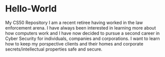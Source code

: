 # Hello-World
My CS50 Repository
I am a recent retiree having worked in the law enforcement arena. I have always been interested in learning more about how computers work and I have now decided to pursue a second career in Cyber Security for individuals, companies and corporations.  I want to learn how to keep my porspective clients and their homes and corporate secrets/intellectual properties safe and secure.   
